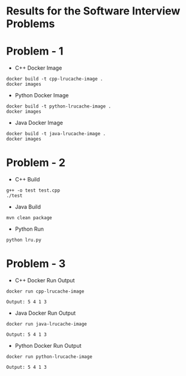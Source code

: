 Results for the Software Interview Problems
===

# Problem - 1

- C++ Docker Image

```
docker build -t cpp-lrucache-image .
docker images
```

-  Python Docker Image

```
docker build -t python-lrucache-image .
docker images
```

- Java Docker Image

```
docker build -t java-lrucache-image .
docker images
```

# Problem - 2

- C++ Build

```
g++ -o test test.cpp
./test
```

- Java Build

```
mvn clean package
```

- Python Run

```
python lru.py
```

# Problem - 3

- C++ Docker Run Output

```
docker run cpp-lrucache-image

Output: 5 4 1 3
```

- Java Docker Run Output

```
docker run java-lrucache-image

Output: 5 4 1 3
```

- Python Docker Run Output

```
docker run python-lrucache-image

Output: 5 4 1 3
```
